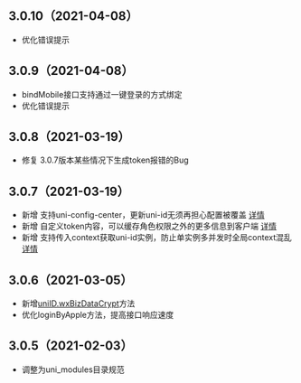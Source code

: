 ## 3.0.10（2021-04-08）
- 优化错误提示
## 3.0.9（2021-04-08）
- bindMobile接口支持通过一键登录的方式绑定
- 优化错误提示
## 3.0.8（2021-03-19）
- 修复 3.0.7版本某些情况下生成token报错的Bug
## 3.0.7（2021-03-19）
- 新增 支持uni-config-center，更新uni-id无须再担心配置被覆盖 [详情](https://uniapp.dcloud.io/uniCloud/uni-id?id=uni-config-center)
- 新增 自定义token内容，可以缓存角色权限之外的更多信息到客户端 [详情](https://uniapp.dcloud.io/uniCloud/uni-id?id=custom-token)
- 新增 支持传入context获取uni-id实例，防止单实例多并发时全局context混乱 [详情](https://uniapp.dcloud.io/uniCloud/uni-id?id=create-instance)
## 3.0.6（2021-03-05）
- 新增[uniID.wxBizDataCrypt](https://uniapp.dcloud.io/uniCloud/uni-id?id=%e5%be%ae%e4%bf%a1%e6%95%b0%e6%8d%ae%e8%a7%a3%e5%af%86)方法
- 优化loginByApple方法，提高接口响应速度
## 3.0.5（2021-02-03）
- 调整为uni_modules目录规范
